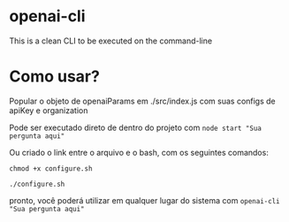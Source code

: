 # openai-cli

This is a clean CLI to be executed on the command-line

# Como usar?

Popular o objeto de openaiParams em ./src/index.js com suas configs de apiKey e organization

Pode ser executado direto de dentro do projeto com
`node start "Sua pergunta aqui"`

Ou criado o link entre o arquivo e o bash, com os seguintes comandos:

```
chmod +x configure.sh

./configure.sh
```

pronto, você poderá utilizar em qualquer lugar do sistema com `openai-cli "Sua pergunta aqui" `
